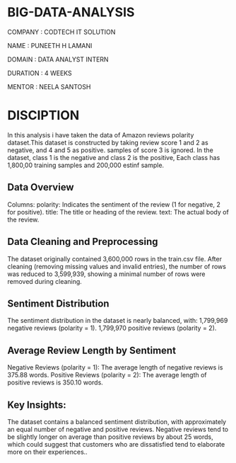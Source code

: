# BIG-DATA-ANALYSIS

COMPANY : CODTECH IT SOLUTION 

NAME : PUNEETH H LAMANI

DOMAIN : DATA ANALYST INTERN 

DURATION : 4 WEEKS

MENTOR : NEELA SANTOSH 

# DISCIPTION 
 In this analysis i have taken the data of Amazon reviews polarity dataset.This dataset is constructed by taking review score 1 and 2 as negative, and 4 and 5 as positive. samples of score 3 is ignored. In the dataset, class 1 is the negative and class 2 is the positive, Each class has 1,800,00 training samples and 200,000 estinf sample.
 ## Data Overview
Columns:
polarity: Indicates the sentiment of the review (1 for negative, 2 for positive).
title: The title or heading of the review.
text: The actual body of the review.
## Data Cleaning and Preprocessing
The dataset originally contained 3,600,000 rows in the train.csv file.
After cleaning (removing missing values and invalid entries), the number of rows was reduced to 3,599,939, showing a minimal number of rows were removed during cleaning.
## Sentiment Distribution
The sentiment distribution in the dataset is nearly balanced, with:
1,799,969 negative reviews (polarity = 1).
1,799,970 positive reviews (polarity = 2).
## Average Review Length by Sentiment
Negative Reviews (polarity = 1): The average length of negative reviews is 375.88 words.
Positive Reviews (polarity = 2): The average length of positive reviews is 350.10 words.
## Key Insights:
The dataset contains a balanced sentiment distribution, with approximately an equal number of negative and positive reviews.
Negative reviews tend to be slightly longer on average than positive reviews by about 25 words, which could suggest that customers who are dissatisfied tend to elaborate more on their experiences..  


